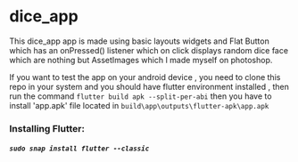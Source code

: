 # dice_app
This dice_app app is made using basic layouts widgets and Flat Button which has an onPressed()
listener which on click displays random dice face which are nothing but AssetImages which I made
 myself on photoshop.

If you want to test the app on your android device , you need to clone this repo in your system
and you should have flutter environment installed , then run the command ```flutter build apk --split-per-abi```
then you have to install 'app.apk' file located in
```build\app\outputs\flutter-apk\app.apk```

### Installing Flutter:

##### `sudo snap install flutter --classic`
